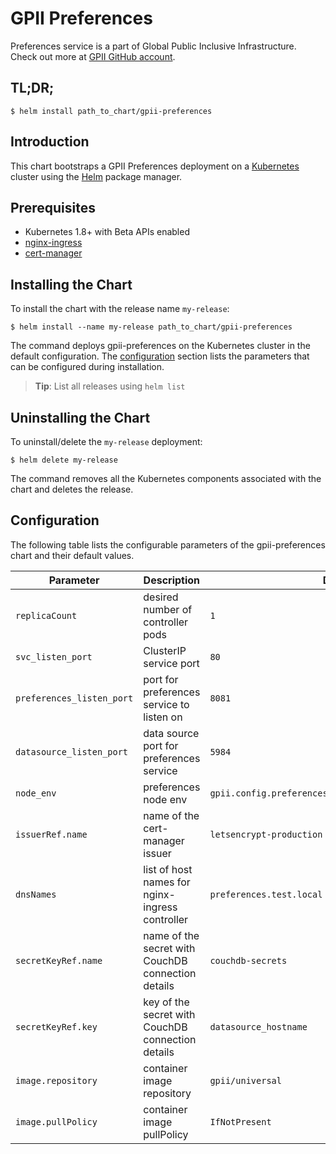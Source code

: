 # GPII Preferences

Preferences service is a part of Global Public Inclusive Infrastructure.
Check out more at [GPII GitHub account](https://github.com/gpii).

## TL;DR;

```console
$ helm install path_to_chart/gpii-preferences
```

## Introduction

This chart bootstraps a GPII Preferences deployment on a [Kubernetes](http://kubernetes.io) cluster using the [Helm](https://helm.sh) package manager.

## Prerequisites
  - Kubernetes 1.8+ with Beta APIs enabled
  - [nginx-ingress](https://github.com/kubernetes/charts/tree/master/stable/nginx-ingress)
  - [cert-manager](https://github.com/kubernetes/charts/tree/master/stable/cert-manager)

## Installing the Chart

To install the chart with the release name `my-release`:

```console
$ helm install --name my-release path_to_chart/gpii-preferences
```

The command deploys gpii-preferences on the Kubernetes cluster in the default configuration. The [configuration](#configuration) section lists the parameters that can be configured during installation.

> **Tip**: List all releases using `helm list`

## Uninstalling the Chart

To uninstall/delete the `my-release` deployment:

```console
$ helm delete my-release
```

The command removes all the Kubernetes components associated with the chart and deletes the release.

## Configuration

The following table lists the configurable parameters of the gpii-preferences chart and their default values.

Parameter | Description | Default
--- | --- | ---
`replicaCount` | desired number of controller pods | `1`
`svc_listen_port` | ClusterIP service port | `80`
`preferences_listen_port` | port for preferences service to listen on | `8081`
`datasource_listen_port` | data source port for preferences service | `5984`
`node_env` | preferences node env | `gpii.config.preferencesServer.standalone.production`
`issuerRef.name` | name of the cert-manager issuer | `letsencrypt-production`
`dnsNames` | list of host names for nginx-ingress controller | `preferences.test.local`
`secretKeyRef.name` | name of the secret with CouchDB connection details | `couchdb-secrets`
`secretKeyRef.key` | key of the secret with CouchDB connection details | `datasource_hostname`
`image.repository` | container image repository | `gpii/universal`
`image.pullPolicy` | container image pullPolicy | `IfNotPresent`
